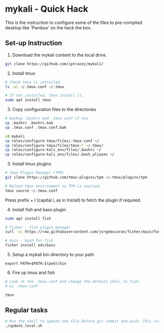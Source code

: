 # mykali - Quick Hack  

This is the instruction to configure some of the files to pre-complied desktop like 'Pwnbox' on the hack the box. 

## Set-up Instruction

1) Download the mykali content to the local drive.  

```bash
git clone https://github.com/iptracej/mykali/ 
```

2) Install tmux 
```bash
# Check tmux is installed.
ls -al ~/.tmux.conf ~/.tmux

# If not installed, then install it.
sudo apt install tmux
```

3) Copy configuration files to the directories 
```bash
# backup .bashrc and .tmux conf if any
cp .bashrc .bashrc.bak
cp .tmux.conf .tmux.conf.bak

cd mykali 
cp roles/configure-tmux/files/.tmux.conf ~/
cp roles/configure-tmux/files/tmux-* ~/.tmux/
cp roles/configure-kali_env/files/.bashrc ~/
cp roles/configure-kali_env/files/.bash_aliases ~/
```

3) Install tmux plugins
```bash
# Tmux Plugin Manager (TPM)
git clone https://github.com/tmux-plugins/tpm ~/.tmux/plugins/tpm

# Reload tmux environment so TPM is sourced. 
tmux source ~/.tmux.conf
```
Press prefix + I (capital i, as in Install) to fetch the plugin if required. 

4) Install fish and bass plugin 
```bash
sudo apt install fish

# fisher - fish plugin manager
curl -sL https://raw.githubusercontent.com/jorgebucaran/fisher/main/functions/fisher.fish | source && fisher install jorgebucaran/fisher

# bass - bash for fish 
fisher install edc/bass
```

5) Setup a mykali bin directory to your path
```
export PATH=$PATH:$(pwd)/bin
```

6) Fire up tmux and fish
```bash
# Look at the .tmux.conf and change the default shell to fish. 
# vi .tmux.conf

tmux
```

## Regular tasks 
```bash
# Run the shell to update the file before git commit and push. This script automates all local dumb tasks. 
./update_local.sh 
```